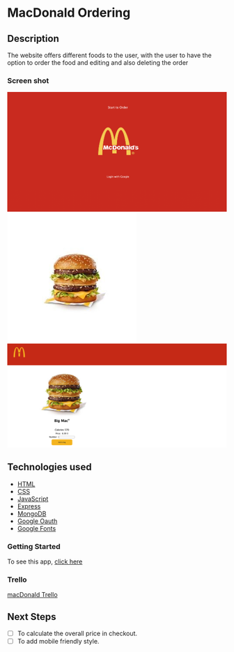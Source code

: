 # MacDonald Ordering

## Description

The website offers different foods to the user, with the user to have the option to order the food and editing and also deleting the order

### Screen shot

<img src="./public/images/screenShot1.png"/>

<img src="./public/images/mcdonalds-small-big-mac.jpg"/>

<img src="./public/images/screenShot3.png"/>

## Technologies used

- [HTML](https://www.w3schools.com/html/)
- [CSS](https://www.w3schools.com/cssref/)
- [JavaScript](https://developer.mozilla.org/en-US/)
- [Express](https://expressjs.com/)
- [MongoDB](https://www.mongodb.com/)
- [Google Oauth](https://developers.google.com/identity/protocols/oauth2)
- [Google Fonts](https://fonts.google.com/)

### Getting Started

To see this app, [click here](https://macdonald-generalassembly.herokuapp.com/)

### Trello

[macDonald Trello](https://trello.com/b/8J7W7OJP/ga-project)

## Next Steps

- [ ] To calculate the overall price in checkout.
- [ ] To add mobile friendly style.

